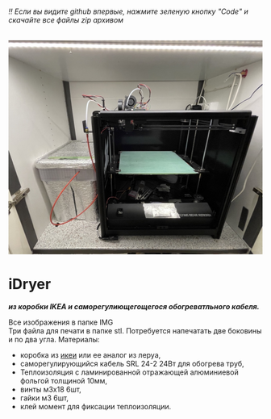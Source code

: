 ###### ‼️ Если вы видите github впервые, нажмите зеленую кнопку "Code" и скачайте все файлы zip архивом 

![BearTower img](https://github.com/pavluchenkor/iDryer/blob/master/IMG/016.jpeg)

# iDryer
***из коробки IKEA и саморегулиющегощегося обогреватльного кабеля.***

Все изображения в папке IMG<br>
Три файла для печати в папке stl. Потребуется напечатать две боковины и по два угла.
Материалы:
- коробка из [икеи](https://www.ikea.com/ru/ru/p/samla-samla-konteyner-s-kryshkoy-prozrachnyy-s59389131/) или ее аналог из леруа,
- саморегулирующийся кабель SRL 24-2 24Вт для обогрева труб,
- Теплоизоляция с ламинированной отражающей алюминиевой фольгой толщиной 10мм,
- винты м3х18 6шт,
- гайки м3 6шт,
- клей момент для фиксации теплоизоляции.